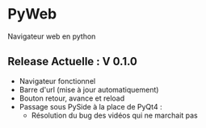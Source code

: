 # PyWeb
Navigateur web en python

## Release Actuelle : V 0.1.0
- Navigateur fonctionnel
- Barre d'url (mise à jour automatiquement)
- Bouton retour, avance et reload
- Passage sous PySide à la place de PyQt4 :
  - Résolution du bug des vidéos qui ne marchait pas
